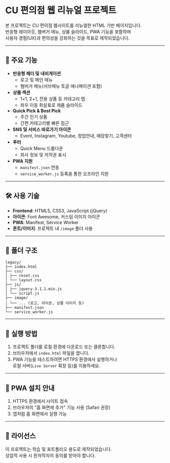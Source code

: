 # CU 편의점 웹 리뉴얼 프로젝트

본 프로젝트는 CU 편의점 웹사이트를 리뉴얼한 HTML 기반 페이지입니다.  
반응형 레이아웃, 햄버거 메뉴, 상품 슬라이드, PWA 기능을 포함하며  
사용자 경험(UX)과 편의성을 강화하는 것을 목표로 제작되었습니다.

---

## 📌 주요 기능

- **반응형 헤더 및 내비게이션**
  - 로고 및 메인 메뉴
  - 햄버거 메뉴(서브메뉴 토글 애니메이션 포함)
- **상품 섹션**
  - 1+1, 2+1, 전용 상품 등 카테고리 탭
  - 좌우 이동 화살표로 제품 슬라이드
- **Quick Pick & Best Pick**
  - 주간 인기 상품
  - 간편 카테고리별 빠른 접근
- **SNS 및 서비스 바로가기 아이콘**
  - Event, Instagram, Youtube, 창업안내, 매장찾기, 고객센터
- **푸터**
  - Quick Menu 드롭다운
  - 회사 정보 및 저작권 표시
- **PWA 지원**
  - `manifest.json` 연동
  - `service_worker.js` 등록을 통한 오프라인 지원

---

## 🛠 사용 기술

- **Frontend**: HTML5, CSS3, JavaScript (jQuery)
- **아이콘**: Font Awesome, 커스텀 이미지 아이콘
- **PWA**: Manifest, Service Worker
- **폰트/이미지**: 프로젝트 내 `/image` 폴더 사용

---

## 📂 폴더 구조
```
legacy/
├── index.html
├── css/
│ ├── reset.css
│ └── layout.css
├── js/
│ ├── jquery-3.1.1.min.js
│ └── script.js
├── image/
│ └── ... (로고, 아이콘, 상품 이미지 등)
├── manifest.json
└── service_worker.js
```
---
## 🚀 실행 방법

1. 프로젝트 폴더를 로컬 환경에 다운로드 또는 클론합니다.
2. 브라우저에서 `index.html` 파일을 엽니다.
3. PWA 기능을 테스트하려면 HTTPS 환경에서 실행하거나  
    로컬 서버(`Live Server` 확장 등)를 이용하세요.

---

## 📱 PWA 설치 안내

1. HTTPS 환경에서 사이트 접속
2. 브라우저의 "홈 화면에 추가" 기능 사용 (Safari 권장)
3. 앱처럼 홈 화면에서 실행 가능

---


## 📄 라이선스

이 프로젝트는 학습 및 포트폴리오 용도로 제작되었습니다.  
상업적 사용 시 원저작자의 동의를 받아야 합니다.
